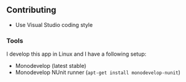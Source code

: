 ## Contributing

* Use Visual Studio coding style

### Tools

I develop this app in Linux and I have a following setup:

* Monodevelop (latest stable)
* Monodevelop NUnit runner (`apt-get install monodevelop-nunit`)
